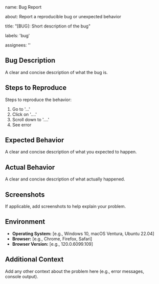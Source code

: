 name: Bug Report

about: Report a reproducible bug or unexpected behavior

title: "[BUG]: Short description of the bug"

labels: 'bug'

assignees: ''

## Bug Description

A clear and concise description of what the bug is.

## Steps to Reproduce

Steps to reproduce the behavior:

1. Go to '...'
2. Click on '....'
3. Scroll down to '....'
4. See error

## Expected Behavior

A clear and concise description of what you expected to happen.

## Actual Behavior

A clear and concise description of what actually happened.

## Screenshots

If applicable, add screenshots to help explain your problem.

## Environment

* **Operating System:** [e.g., Windows 10, macOS Ventura, Ubuntu 22.04]
* **Browser:** [e.g., Chrome, Firefox, Safari]
* **Browser Version:** [e.g., 120.0.6099.109]

## Additional Context

Add any other context about the problem here (e.g., error messages, console output).
